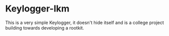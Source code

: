 Keylogger-lkm
=============

This is a very simple Keylogger, it doesn't hide itself and is a college project building towards developing a rootkit.
